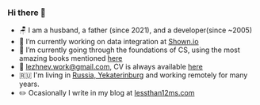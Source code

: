 ### Hi there 👋

- 🪑 I am a husband, a father (since 2021), and a developer(since ~2005)
- 🔭 I’m currently working on data integration at [Shown.io](https://shown.io)
- 🌱 I’m currently going through the foundations of CS, using the most amazing books mentioned [here](https://teachyourselfcs.com/)
- 📧 lezhnev.work@gmail.com, CV is always available [here](https://docs.google.com/document/d/12G9CvLCEvlNyLaWcMpG7IochnAQPfXT392drfng7wEo/edit?usp=sharing)
- 🇷🇺 I'm living in [Russia, Yekaterinburg](https://goo.gl/maps/auKkrpAtjJ4GtA6v6) and working remotely for many years.
- ✏️ Ocasionally I write in my blog at [lessthan12ms.com](https://lessthan12ms.com)
